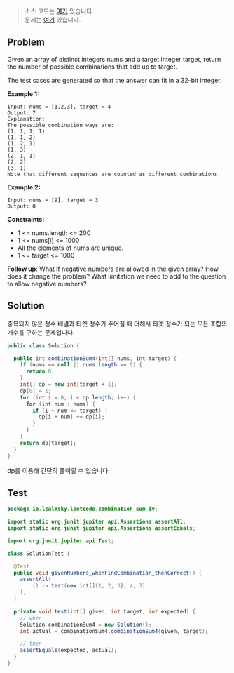 > 소스 코드는 [여기](https://github.com/lcalmsky/leetcode/blob/master/src/main/java/io/lcalmsky/leetcode/combination_sum_iv/Solution.java) 있습니다.  
> 문제는 [여기](https://leetcode.com/problems/combination-sum-iv/) 있습니다.

## Problem

Given an array of distinct integers nums and a target integer target, return the number of possible combinations that add up to target.

The test cases are generated so that the answer can fit in a 32-bit integer.

**Example 1:**
```text
Input: nums = [1,2,3], target = 4
Output: 7
Explanation:
The possible combination ways are:
(1, 1, 1, 1)
(1, 1, 2)
(1, 2, 1)
(1, 3)
(2, 1, 1)
(2, 2)
(3, 1)
Note that different sequences are counted as different combinations.
```

**Example 2:**
```text
Input: nums = [9], target = 3
Output: 0
```

**Constraints:**

* 1 <= nums.length <= 200
* 1 <= nums[i] <= 1000
* All the elements of nums are unique.
* 1 <= target <= 1000

**Follow up**: What if negative numbers are allowed in the given array? How does it change the problem? What limitation we need to add to the question to allow negative numbers?

## Solution

중복되지 않은 정수 배열과 타겟 정수가 주어질 때 더해서 타겟 정수가 되는 모든 조합의 개수를 구하는 문제입니다.

```java
public class Solution {

  public int combinationSum4(int[] nums, int target) {
    if (nums == null || nums.length == 0) {
      return 0;
    }
    int[] dp = new int[target + 1];
    dp[0] = 1;
    for (int i = 0; i < dp.length; i++) {
      for (int num : nums) {
        if (i + num <= target) {
          dp[i + num] += dp[i];
        }
      }
    }
    return dp[target];
  }
}
```

dp를 이용해 간단히 풀이할 수 있습니다.

## Test

```java
package io.lcalmsky.leetcode.combination_sum_iv;

import static org.junit.jupiter.api.Assertions.assertAll;
import static org.junit.jupiter.api.Assertions.assertEquals;

import org.junit.jupiter.api.Test;

class SolutionTest {

  @Test
  public void givenNumbers_whenFindCombination_thenCorrect() {
    assertAll(
        () -> test(new int[]{1, 2, 3}, 4, 7)
    );
  }

  private void test(int[] given, int target, int expected) {
    // when
    Solution combinationSum4 = new Solution();
    int actual = combinationSum4.combinationSum4(given, target);

    // then
    assertEquals(expected, actual);
  }
}
```